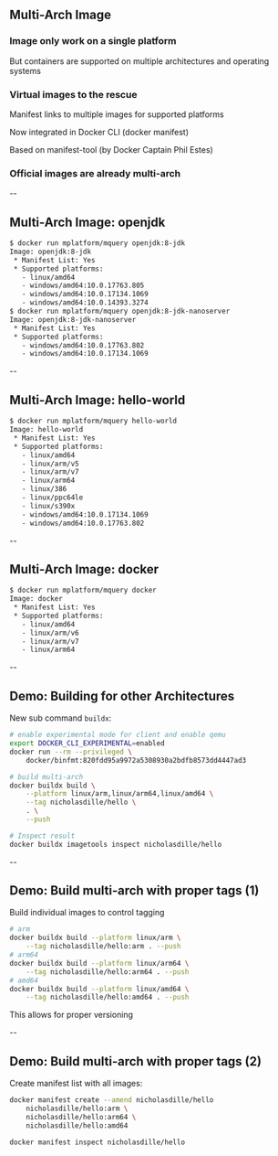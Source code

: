 ## Multi-Arch Image

### Image only work on a single platform

But containers are supported on multiple architectures and operating systems

### Virtual images to the rescue

Manifest links to multiple images for supported platforms

Now integrated in Docker CLI (docker manifest)

Based on manifest-tool (by Docker Captain Phil Estes)

### Official images are already multi-arch

--

## Multi-Arch Image: openjdk

```bash
$ docker run mplatform/mquery openjdk:8-jdk
Image: openjdk:8-jdk
 * Manifest List: Yes
 * Supported platforms:
   - linux/amd64
   - windows/amd64:10.0.17763.805
   - windows/amd64:10.0.17134.1069
   - windows/amd64:10.0.14393.3274
$ docker run mplatform/mquery openjdk:8-jdk-nanoserver
Image: openjdk:8-jdk-nanoserver
 * Manifest List: Yes
 * Supported platforms:
   - windows/amd64:10.0.17763.802
   - windows/amd64:10.0.17134.1069
```

--

## Multi-Arch Image: hello-world

```bash
$ docker run mplatform/mquery hello-world
Image: hello-world
 * Manifest List: Yes
 * Supported platforms:
   - linux/amd64
   - linux/arm/v5
   - linux/arm/v7
   - linux/arm64
   - linux/386
   - linux/ppc64le
   - linux/s390x
   - windows/amd64:10.0.17134.1069
   - windows/amd64:10.0.17763.802
```

--

## Multi-Arch Image: docker

```bash
$ docker run mplatform/mquery docker
Image: docker
 * Manifest List: Yes
 * Supported platforms:
   - linux/amd64
   - linux/arm/v6
   - linux/arm/v7
   - linux/arm64
```

--

## Demo: Building for other Architectures

New sub command `buildx`:

```bash
# enable experimental mode for client and enable qemu
export DOCKER_CLI_EXPERIMENTAL=enabled
docker run --rm --privileged \
    docker/binfmt:820fdd95a9972a5308930a2bdfb8573dd4447ad3

# build multi-arch
docker buildx build \
    --platform linux/arm,linux/arm64,linux/amd64 \
    --tag nicholasdille/hello \
    . \
    --push

# Inspect result
docker buildx imagetools inspect nicholasdille/hello
```

--

## Demo: Build multi-arch with proper tags (1)

Build individual images to control tagging

```bash
# arm
docker buildx build --platform linux/arm \
    --tag nicholasdille/hello:arm . --push
# arm64
docker buildx build --platform linux/arm64 \
    --tag nicholasdille/hello:arm64 . --push
# amd64
docker buildx build --platform linux/amd64 \
    --tag nicholasdille/hello:amd64 . --push
```

This allows for proper versioning

--

## Demo: Build multi-arch with proper tags (2)

Create manifest list with all images:

```bash
docker manifest create --amend nicholasdille/hello
    nicholasdille/hello:arm \
    nicholasdille/hello:arm64 \
    nicholasdille/hello:amd64

docker manifest inspect nicholasdille/hello
```
